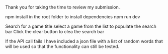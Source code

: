 Thank you for taking the time to review my submission.

npm install in the root folder to install dependencies
npm run dev

Search for a game title
select a game from the list to populate the search bar
Click the clear button to clea the search bar

If the API call fails I have included a json file with a list of random words that will be used so that the functionality can still be tested.
